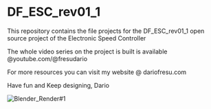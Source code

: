 # DF_ESC_rev01_1
This repository contains the file projects for the DF_ESC_rev01_1 open source project of the Electronic Speed Controller

The whole video series on the project is built is available @youtube.com/@fresudario

For more resources you can visit my website @ dariofresu.com

Have fun and Keep designing,
Dario

![Blender_Render#1](https://github.com/dariofresu/DF_ESC_rev01_1/assets/50591519/41da002b-dce9-4dd5-bce8-ea749cd7e77e)

